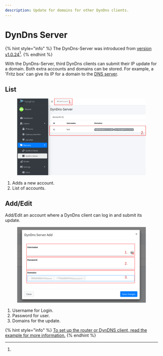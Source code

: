 ```yaml
---
description: Update for domains for other DynDns clients.
---
```


# DynDns Server

{% hint style="info" %}
The DynDns-Server was introduced from [version v1.0.24](#user-content-fn-1)[^1].
{% endhint %}

With the DynDns-Server, third DynDns clients can submit their IP update for a domain. Both extra accounts and domains can be stored. For example, a 'Fritz box' can give its IP for a domain to the [DNS server](own-dns-server.md).

## List

<figure><img src="../../../.gitbook/assets/flyingfish_ddns_list.png" alt=""><figcaption></figcaption></figure>

1. Adds a new account.
2. List of accounts.



## Add/Edit

Add/Edit an account where a DynDns client can log in and submit its update.

<figure><img src="../../../.gitbook/assets/flyingfish_ddns_edit.png" alt=""><figcaption></figcaption></figure>

1. Username for Login.
2. Password for user.
3. Domains for the update.



{% hint style="info" %}
[To set up the router or DynDNS client, read the example for more information.](../../examples/own-dyndns-server.md)
{% endhint %}

[^1]: 

